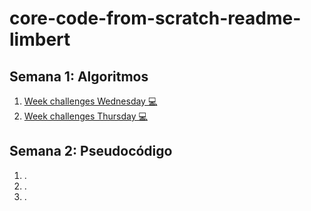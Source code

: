 # core-code-from-scratch-readme-limbert

## Semana 1: Algoritmos

1. [Week challenges Wednesday 💻]()
2. [Week challenges Thursday 💻](https://github.com/infolimbert/core-code-from-scratch-readme-limbert/blob/fced6a96068ca5acabb76129c77437500863778b/Week%20challenges%20Thursday)

## Semana 2: Pseudocódigo

1. .
2. .
3. .
